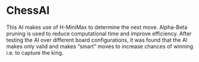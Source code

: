 # ChessAI
This AI makes use of H-MiniMax to determine the next move. Alpha-Beta pruning is used to reduce computational time and improve efficiency. After testing the AI over different board configurations, it was found that the AI makes only valid and makes “smart” moves to increase chances of winning i.e. to capture the king. 
